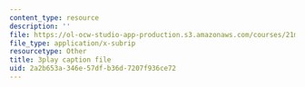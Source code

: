 ```yaml
---
content_type: resource
description: ''
file: https://ol-ocw-studio-app-production.s3.amazonaws.com/courses/21m-355-musical-improvisation-spring-2013/2a2b653a346e57dfb36d7207f936ce72_DD0VDr65wmo.vtt
file_type: application/x-subrip
resourcetype: Other
title: 3play caption file
uid: 2a2b653a-346e-57df-b36d-7207f936ce72
---
```

